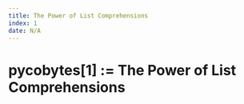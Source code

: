 ```yaml
---
title: The Power of List Comprehensions
index: 1
date: N/A
---
```


# pycobytes[1] := The Power of List Comprehensions
